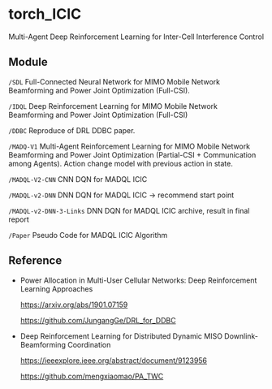 # torch_ICIC

Multi-Agent Deep Reinforcement Learning for Inter-Cell Interference Control

## Module

`/SDL` Full-Connected Neural Network for MIMO Mobile Network Beamforming and Power Joint Optimization (Full-CSI).

`/IDQL` Deep Reinforcement Learning for  MIMO Mobile Network Beamforming and Power Joint Optimization (Full-CSI)

`/DDBC` Reproduce of DRL DDBC paper.

`/MADQ-V1` Multi-Agent Reinforcement Learning for MIMO Mobile Network Beamforming and Power Joint Optimization 
(Partial-CSI + Communication among Agents). Action change model with previous action in state.

`/MADQL-V2-CNN` CNN DQN for MADQL ICIC

`/MADQL-v2-DNN` DNN DQN for MADQL ICIC -> recommend start point

`/MADQL-v2-DNN-3-Links` DNN DQN for MADQL ICIC archive, result in final report

`/Paper` Pseudo Code for MADQL ICIC Algorithm 

## Reference
* Power Allocation in Multi-User Cellular Networks: Deep Reinforcement Learning Approaches

    https://arxiv.org/abs/1901.07159
    
    https://github.com/JungangGe/DRL_for_DDBC

* Deep Reinforcement Learning for Distributed Dynamic MISO Downlink-Beamforming Coordination

    https://ieeexplore.ieee.org/abstract/document/9123956

    https://github.com/mengxiaomao/PA_TWC